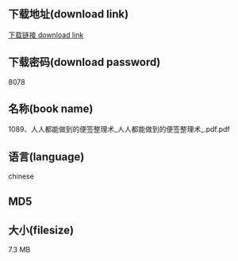 ## 下载地址(download link)
[下载链接 download link](https://voluble-croquembouche-d321dc.netlify.app/?s=1089%E3%80%81%E4%BA%BA%E4%BA%BA%E9%83%BD%E8%83%BD%E5%81%9A%E5%88%B0%E7%9A%84%E4%BE%BF%E7%AD%BE%E6%95%B4%E7%90%86%E6%9C%AF_%E4%BA%BA%E4%BA%BA%E9%83%BD%E8%83%BD%E5%81%9A%E5%88%B0%E7%9A%84%E4%BE%BF%E7%AD%BE%E6%95%B4%E7%90%86%E6%9C%AF_.pdf)

## 下载密码(download password)
8078

## 名称(book name)
1089、人人都能做到的便签整理术_人人都能做到的便签整理术_.pdf.pdf

## 语言(language)
chinese

## MD5


## 大小(filesize)
7.3 MB
